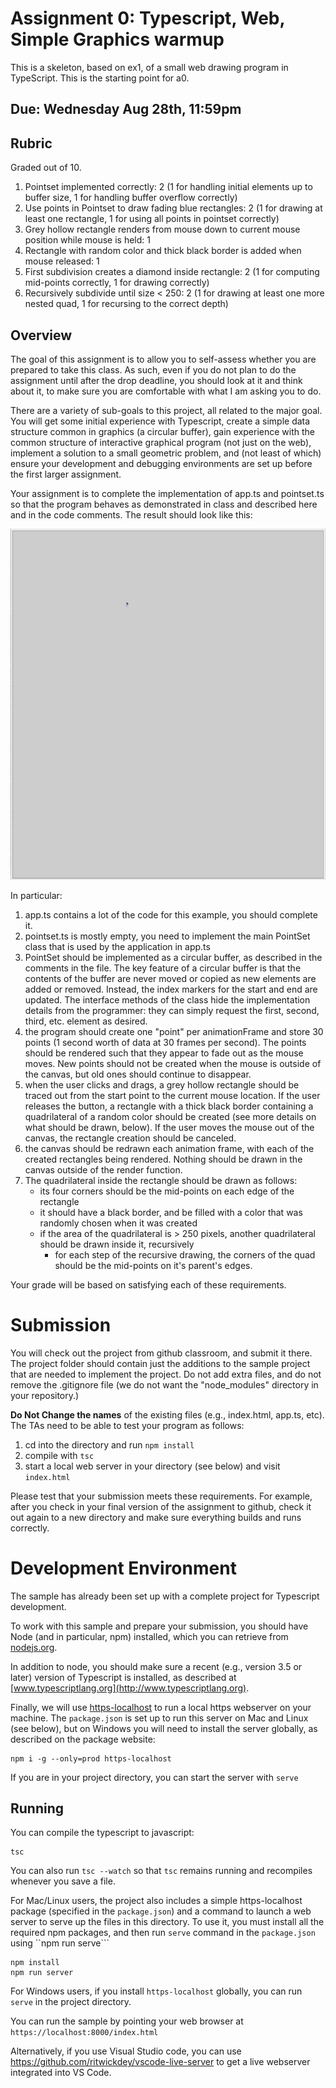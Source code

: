 # Assignment 0:  Typescript, Web, Simple Graphics warmup 

This is a skeleton, based on ex1, of a small web drawing program in TypeScript.  This is the starting point for a0. 

## Due: Wednesday Aug 28th, 11:59pm

## Rubric

Graded out of 10.

1. Pointset implemented correctly: 2 (1 for handling initial elements up to buffer size, 1 for handling buffer overflow correctly)
2. Use points in Pointset to draw fading blue rectangles: 2  (1 for drawing at least one rectangle, 1 for using all points in pointset correctly)
3. Grey hollow rectangle renders from mouse down to current mouse position while mouse is held: 1
4. Rectangle with random color and thick black border is added when mouse released: 1
5. First subdivision creates a diamond inside rectangle: 2  (1 for computing mid-points correctly, 1 for drawing correctly)
6. Recursively subdivide until size < 250: 2  (1 for drawing at least one more nested quad, 1 for recursing to the correct depth)

## Overview 

The goal of this assignment is to allow you to self-assess whether you are prepared to take this class.  As such, even if you do not plan to do the assignment until after the drop deadline, you should look at it and think about it, to make sure you are comfortable with what I am asking you to do.

There are a variety of sub-goals to this project, all related to the major goal. You will get some initial experience with Typescript, create a simple data structure common in graphics (a circular buffer), gain experience with the common structure of interactive graphical program (not just on the web), implement a solution to a small geometric problem, and (not least of which) ensure your development and debugging environments are set up before the first larger assignment.

Your assignment is to complete the implementation of app.ts and pointset.ts so that the program behaves as demonstrated in class and described here and in the code comments.  The result should look like this:

![Screencast of sample solution](a0.gif)

In particular:

1. app.ts contains a lot of the code for this example, you should complete it.
2. pointset.ts is mostly empty, you need to implement the main PointSet class that is used by the application in app.ts
3. PointSet should be implemented as a circular buffer, as described in the comments in the file.  The key feature of a circular buffer is that the contents of the buffer are never moved or copied as new elements are added or removed.  Instead, the index markers for the start and end are updated.  The interface methods of the class hide the implementation details from the programmer: they can simply request the first, second, third, etc. element as desired.
4. the program should create one "point" per animationFrame and store 30 points (1 second worth of data at 30 frames per second).  The points should be rendered such that they appear to fade out as the mouse moves.  New points should not be created when the mouse is outside of the canvas, but old ones should continue to disappear.
5. when the user clicks and drags, a grey hollow rectangle should be traced out from the start point to the current mouse location.  If the user releases the button, a rectangle with a thick black border containing a quadrilateral of a random color should be created (see more details on what should be drawn, below).  If the user moves the mouse out of the canvas, the rectangle creation should be canceled.
6. the canvas should be redrawn each animation frame, with each of the created rectangles being rendered.  Nothing should be drawn in the canvas outside of the render function.
7. The quadrilateral inside the rectangle should be drawn as follows:
    - its four corners should be the mid-points on each edge of the rectangle
    - it should have a black border, and be filled with a color that was randomly chosen when it was created
    - if the area of the quadrilateral is > 250 pixels, another quadrilateral should be drawn inside it, recursively 
        - for each step of the recursive drawing, the corners of the quad should be the mid-points on it's parent's edges.

Your grade will be based on satisfying each of these requirements.

# Submission

You will check out the project from github classroom, and submit it there.  The project folder should contain just the additions to the sample project that are needed to implement the project.  Do not add extra files, and do not remove the .gitignore file (we do not want the "node_modules" directory in your repository.)

**Do Not Change the names** of the existing files (e.g., index.html, app.ts, etc).  The TAs need to be able to test your program as follows:

1. cd into the directory and run ```npm install```
2. compile with ```tsc```
3. start a local web server in your directory (see below) and visit ```index.html```

Please test that your submission meets these requirements.  For example, after you check in your final version of the assignment to github, check it out again to a new directory and make sure everything builds and runs correctly.
 
# Development Environment

The sample has already been set up with a complete project for Typescript development.

To work with this sample and prepare your submission, you should have Node (and in particular, npm) installed, which you can retrieve from [nodejs.org](http://nodejs.org).   

In addition to node, you should make sure a recent (e.g., version 3.5 or later) version of Typescript is installed, as described at [www.typescriptlang.org](http://www.typescriptlang.org).

Finally, we will use [https-localhost](https://www.npmjs.com/package/https-localhost) to run a local https webserver on your machine.  The ```package.json``` is set up to run this server on Mac and Linux (see below), but on Windows you will need to install the server globally, as described on the package website: 
```
npm i -g --only=prod https-localhost
```

If you are in your project directory, you can start the server with ```serve```

## Running 

You can compile the typescript to javascript:
```
tsc
```
You can also run ```tsc --watch``` so that ```tsc``` remains running and recompiles whenever you save a file. 

For Mac/Linux users, the project also includes a simple https-localhost package (specified in the ```package.json```) and a command to launch a web server to serve up the files in this directory.  To use it, you must install all the required npm packages, and then run ```serve``` command in the ```package.json``` using ``npm run serve``` 
```
npm install
npm run server
```

For Windows users, if you install ```https-localhost``` globally, you can run ```serve``` in the project directory.

You can run the sample by pointing your web browser at ```https://localhost:8000/index.html```

Alternatively, if you use Visual Studio code, you can use https://github.com/ritwickdey/vscode-live-server to get a live webserver integrated into VS Code.
